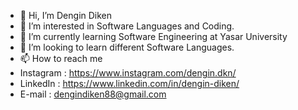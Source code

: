 - 👋 Hi, I’m Dengin Diken
- 👀 I’m interested in Software Languages and Coding.
- 🌱 I’m currently learning Software Engineering at Yasar University
- 💞️ I’m looking to learn different Software Languages.
- 📫 How to reach me 
- Instagram : https://www.instagram.com/dengin.dkn/
- LinkedIn  : https://www.linkedin.com/in/dengin-diken/
- E-mail    : dengindiken88@gmail.com
